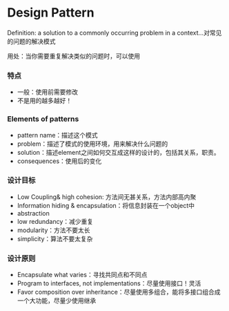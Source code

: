 # Design Pattern

Definition: a solution to a commonly occurring problem in a context…对常见的问题的解决模式



用处：当你需要重复解决类似的问题时，可以使用

### 特点

- 一般：使用前需要修改
- 不是用的越多越好！

### Elements of patterns

- pattern name：描述这个模式
- problem：描述了模式的使用环境，用来解决什么问题的
- solution：描述element之间如何交互成这样的设计的，包括其关系，职责。
- consequences：使用后的变化



### 设计目标

- Low Coupling& high cohesion: 方法间无甚关系，方法内部高内聚
- Information hiding & encapsulation：将信息封装在一个object中
- abstraction
- low redundancy：减少重复
- modularity：方法不要太长
- simplicity：算法不要太复杂

### 设计原则

- Encapsulate what varies：寻找共同点和不同点
- Program to interfaces, not implementations：尽量使用接口！灵活
- Favor composition over inheritance：尽量使用多组合，能将多接口组合成一个大功能，尽量少使用继承

